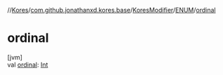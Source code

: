 //[Kores](../../../../index.md)/[com.github.jonathanxd.kores.base](../../index.md)/[KoresModifier](../index.md)/[ENUM](index.md)/[ordinal](ordinal.md)

# ordinal

[jvm]\
val [ordinal](ordinal.md): [Int](https://kotlinlang.org/api/latest/jvm/stdlib/kotlin/-int/index.html)
